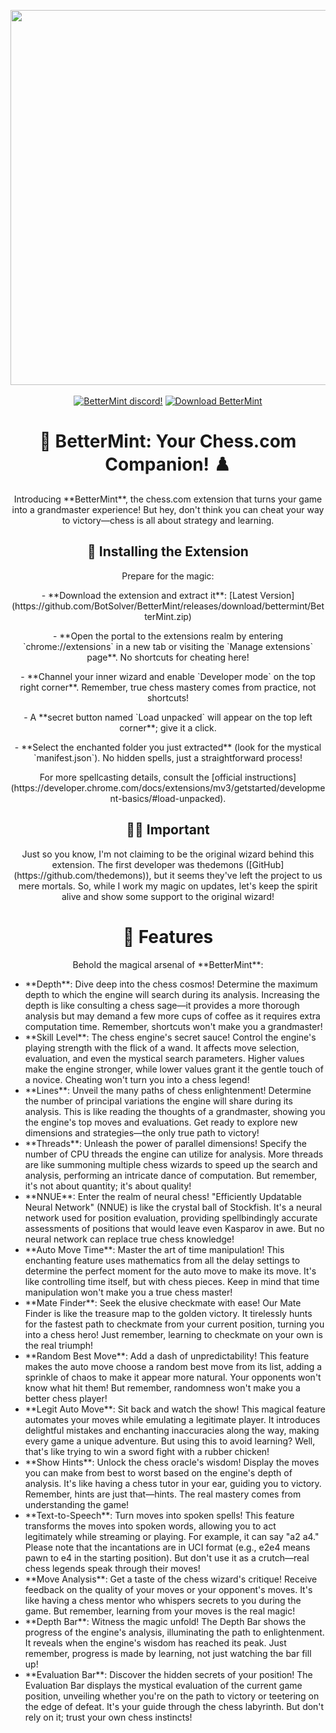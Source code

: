 <p align="center">
  <img width="600" src="https://cdn.discordapp.com/attachments/1017565672622006303/1089946864717144094/image.png">
  <br><br>
  <a href="https://discord.gg/basic"><img alt="BetterMint discord!" src="https://img.shields.io/badge/Discord-BetterMint-0?style=flat&logo=discord"></a>
  <a href="https://github.com/BotSolver/BetterMint/releases"><img alt="Download BetterMint" src="https://img.shields.io/github/downloads/BotSolver/BetterMint/total?color=%2331c754&label=Download&logo=googlechrome&logoColor=%23ffffff"></a>
</p>

<h1 align="center">👑 BetterMint: Your Chess.com Companion! ♟️</h1>

<p align="center">Introducing **BetterMint**, the chess.com extension that turns your game into a grandmaster experience! But hey, don't think you can cheat your way to victory—chess is all about strategy and learning.</p>

<h2 align="center">🚀 Installing the Extension</h2>

<p align="center">Prepare for the magic:</p>

<p align="center">
  - **Download the extension and extract it**: [Latest Version](https://github.com/BotSolver/BetterMint/releases/download/bettermint/BetterMint.zip)
</p>

<p align="center">
  - **Open the portal to the extensions realm by entering `chrome://extensions` in a new tab or visiting the `Manage extensions` page**. No shortcuts for cheating here!
</p>

<p align="center">
  - **Channel your inner wizard and enable `Developer mode` on the top right corner**. Remember, true chess mastery comes from practice, not shortcuts!
</p>

<p align="center">
  - A **secret button named `Load unpacked` will appear on the top left corner**; give it a click.
</p>

<p align="center">
  - **Select the enchanted folder you just extracted** (look for the mystical `manifest.json`). No hidden spells, just a straightforward process!
</p>

<p align="center">For more spellcasting details, consult the [official instructions](https://developer.chrome.com/docs/extensions/mv3/getstarted/development-basics/#load-unpacked).</p>

<h2 align="center">🧙‍♂️ Important</h2>

<p align="center">Just so you know, I'm not claiming to be the original wizard behind this extension. The first developer was thedemons ([GitHub](https://github.com/thedemons)), but it seems they've left the project to us mere mortals. So, while I work my magic on updates, let's keep the spirit alive and show some support to the original wizard!</p>

<h1 align="center">🔮 Features</h1>

<p align="center">Behold the magical arsenal of **BetterMint**:</p>

<p align="center">
  <ul>
    <li>**Depth**: Dive deep into the chess cosmos! Determine the maximum depth to which the engine will search during its analysis. Increasing the depth is like consulting a chess sage—it provides a more thorough analysis but may demand a few more cups of coffee as it requires extra computation time. Remember, shortcuts won't make you a grandmaster!</li>
    <li>**Skill Level**: The chess engine's secret sauce! Control the engine's playing strength with the flick of a wand. It affects move selection, evaluation, and even the mystical search parameters. Higher values make the engine stronger, while lower values grant it the gentle touch of a novice. Cheating won't turn you into a chess legend!</li>
    <li>**Lines**: Unveil the many paths of chess enlightenment! Determine the number of principal variations the engine will share during its analysis. This is like reading the thoughts of a grandmaster, showing you the engine's top moves and evaluations. Get ready to explore new dimensions and strategies—the only true path to victory!</li>
    <li>**Threads**: Unleash the power of parallel dimensions! Specify the number of CPU threads the engine can utilize for analysis. More threads are like summoning multiple chess wizards to speed up the search and analysis, performing an intricate dance of computation. But remember, it's not about quantity; it's about quality!</li>
    <li>**NNUE**: Enter the realm of neural chess! "Efficiently Updatable Neural Network" (NNUE) is like the crystal ball of Stockfish. It's a neural network used for position evaluation, providing spellbindingly accurate assessments of positions that would leave even Kasparov in awe. But no neural network can replace true chess knowledge!</li>
    <li>**Auto Move Time**: Master the art of time manipulation! This enchanting feature uses mathematics from all the delay settings to determine the perfect moment for the auto move to make its move. It's like controlling time itself, but with chess pieces. Keep in mind that time manipulation won't make you a true chess master!</li>
    <li>**Mate Finder**: Seek the elusive checkmate with ease! Our Mate Finder is like the treasure map to the golden victory. It tirelessly hunts for the fastest path to checkmate from your current position, turning you into a chess hero! Just remember, learning to checkmate on your own is the real triumph!</li>
    <li>**Random Best Move**: Add a dash of unpredictability! This feature makes the auto move choose a random best move from its list, adding a sprinkle of chaos to make it appear more natural. Your opponents won't know what hit them! But remember, randomness won't make you a better chess player!</li>
    <li>**Legit Auto Move**: Sit back and watch the show! This magical feature automates your moves while emulating a legitimate player. It introduces delightful mistakes and enchanting inaccuracies along the way, making every game a unique adventure. But using this to avoid learning? Well, that's like trying to win a sword fight with a rubber chicken!</li>
    <li>**Show Hints**: Unlock the chess oracle's wisdom! Display the moves you can make from best to worst based on the engine's depth of analysis. It's like having a chess tutor in your ear, guiding you to victory. Remember, hints are just that—hints. The real mastery comes from understanding the game!</li>
    <li>**Text-to-Speech**: Turn moves into spoken spells! This feature transforms the moves into spoken words, allowing you to act legitimately while streaming or playing. For example, it can say "a2 a4." Please note that the incantations are in UCI format (e.g., e2e4 means pawn to e4 in the starting position). But don't use it as a crutch—real chess legends speak through their moves!</li>
    <li>**Move Analysis**: Get a taste of the chess wizard's critique! Receive feedback on the quality of your moves or your opponent's moves. It's like having a chess mentor who whispers secrets to you during the game. But remember, learning from your moves is the real magic!</li>
    <li>**Depth Bar**: Witness the magic unfold! The Depth Bar shows the progress of the engine's analysis, illuminating the path to enlightenment. It reveals when the engine's wisdom has reached its peak. Just remember, progress is made by learning, not just watching the bar fill up!</li>
    <li>**Evaluation Bar**: Discover the hidden secrets of your position! The Evaluation Bar displays the mystical evaluation of the current game position, unveiling whether you're on the path to victory or teetering on the edge of defeat. It's your guide through the chess labyrinth. But don't rely on it; trust your own chess instincts!</li>
  </ul>
</p>
